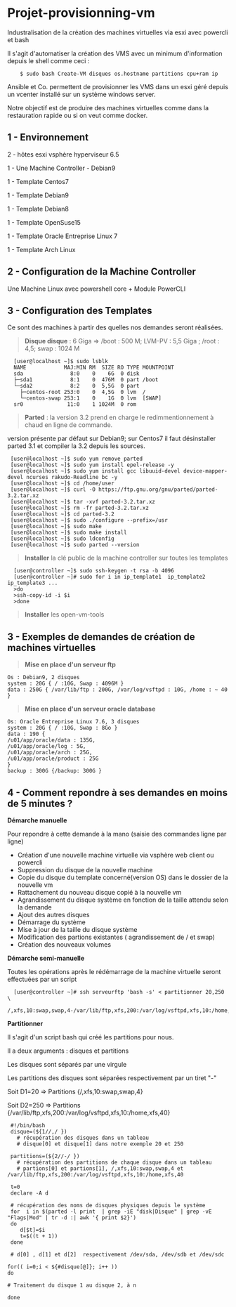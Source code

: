 # Projet-provisionning-vm

Industralisation de la création des machines virtuelles via esxi avec powercli et bash
  
Il s'agit d'automatiser la création des VMS avec un minimum d'information depuis le shell comme ceci :
  
        $ sudo bash Create-VM disques os.hostname partitions cpu+ram ip
       
Ansible et Co. permettent de provisionner les VMS dans un esxi géré depuis un vcenter installé sur un système windows server.

Notre objectif est de produire des machines virtuelles comme dans la restauration rapide ou si on veut comme docker.

## 1 - Environnement

  2 - hôtes esxi vsphère hyperviseur 6.5
  
  1 - Une Machine Controller - Debian9
  
  1 - Template Centos7 
  
  1 - Template Debian9
  
  1 - Template Debian8
  
  1 - Template OpenSuse15
  
  1 - Template Oracle Entreprise Linux 7
  
  1 - Template Arch Linux
  
  ## 2 - Configuration de la Machine Controller 
    
  Une Machine Linux avec powershell core + Module PowerCLI
     
  ## 3 -  Configuration des Templates
  
  Ce sont des machines à partir des quelles nos demandes seront réalisées.
    
  >**Disque disque** : 6 Giga => /boot : 500 M; LVM-PV : 5,5 Giga ; /root : 4,5;  swap : 1024 M
    
      [user@localhost ~]$ sudo lsblk
      NAME            MAJ:MIN RM  SIZE RO TYPE MOUNTPOINT
      sda               8:0    0    6G  0 disk
      ├─sda1            8:1    0  476M  0 part /boot
      └─sda2            8:2    0  5,5G  0 part
        ├─centos-root 253:0    0  4,5G  0 lvm  /
        └─centos-swap 253:1    0    1G  0 lvm  [SWAP]
      sr0              11:0    1 1024M  0 rom
      
   >**Parted**  :  la version 3.2 prend en charge le redimmentionnement à chaud en ligne de commande.
   
   version présente par défaut sur Debian9; sur Centos7 il faut désinstaller parted 3.1
   et compiler la 3.2 depuis les sources.
   
   
     [user@localhost ~]$ sudo yum remove parted
     [user@localhost ~]$ sudo yum install epel-release -y
     [user@localhost ~]$ sudo yum install gcc libuuid-devel device-mapper-devel ncurses rakudo-Readline bc -y
     [user@localhost ~]$ cd /home/user
     [user@localhost ~]$ curl -O https://ftp.gnu.org/gnu/parted/parted-3.2.tar.xz
     [user@localhost ~]$ tar -xvf parted-3.2.tar.xz
     [user@localhost ~]$ rm -fr parted-3.2.tar.xz
     [user@localhost ~]$ cd parted-3.2
     [user@localhost ~]$ sudo ./configure --prefix=/usr
     [user@localhost ~]$ sudo make
     [user@localhost ~]$ sudo make install
     [user@localhost ~]$ sudo ldconfig
     [user@localhost ~]$ sudo parted --version

  >**Installer** la clé public de la machine controller sur toutes les templates
      
      [user@controller ~]$ sudo ssh-keygen -t rsa -b 4096
      [user@controller ~]# sudo for i in ip_template1  ip_template2 ip_template3 ... 
      >do
      >ssh-copy-id -i $i
      >done
      
  >**Installer** les open-vm-tools
  
## 3 - Exemples de demandes de création de machines virtuelles

  >**Mise en place d'un serveur ftp**
  
    Os : Debian9, 2 disques 
    system : 20G { / :10G, Swap : 4096M } 
    data : 250G { /var/lib/ftp : 200G, /var/log/vsftpd : 10G, /home : ~ 40 }
    
  >**Mise en place d'un serveur oracle database**
  
    Os: Oracle Entreprise Linux 7.6, 3 disques
    system : 20G { / :10G, Swap : 8Go }
    data : 190 { 
    /u01/app/oracle/data : 135G, 
    /u01/app/oracle/log : 5G, 
    /u01/app/oracle/arch : 25G, 
    /u01/app/oracle/product : 25G 
    }
    backup : 300G {/backup: 300G } 
       
## 4 - Comment repondre à ses demandes en moins de 5 minutes ?

  **Démarche manuelle**
  
  Pour repondre à cette demande à la mano (saisie des commandes ligne par ligne)
  
  - Création d'une nouvelle machine virtuelle via vsphère web client ou powercli
  - Suppression du disque de la nouvelle machine
  - Copie du disque du template concerné(version OS) dans le dossier de la nouvelle vm
  - Rattachement du nouveau disque copié à la nouvelle vm
  - Agrandissement du disque système en fonction de la taille attendu selon la demande
  - Ajout des autres disques 
  - Démarrage du système
  - Mise à jour de la taille du disque système
  - Modification des partions existantes ( agrandissement de / et swap)
  - Création des nouveaux volumes
  
  **Démarche semi-manuelle**
   
  Toutes les opérations après le rédémarrage de la machine virtuelle seront effectuées par un script
  
      [user@controller ~]# ssh serveurftp 'bash -s' < partitionner 20,250 \
                         /,xfs,10:swap,swap,4-/var/lib/ftp,xfs,200:/var/log/vsftpd,xfs,10:/home,xfs,40
        
 **Partitionner**
 
 Il s'agit d'un script bash qui créé les partitions pour nous.
 
 Il a deux arguments : disques et partitions
 
 Les disques sont séparés par une virgule
 
 Les partitions des disques sont séparées respectivement par un tiret "-"
 
 Soit D1=20 => Partitions {/,xfs,10:swap,swap,4}
 
 Soit D2=250 => Partitions {/var/lib/ftp,xfs,200:/var/log/vsftpd,xfs,10:/home,xfs,40}
 
     #!/bin/bash
     disque=(${1//,/ })
       # récupération des disques dans un tableau
       # disque[0] et disque[1] dans notre exemple 20 et 250 
       
     partitions=(${2//-/ })
       # récupération des partitions de chaque disque dans un tableau
       # partions[0] et partions[1], /,xfs,10:swap,swap,4 et /var/lib/ftp,xfs,200:/var/log/vsftpd,xfs,10:/home,xfs,40
     
     t=0
     declare -A d
     
     # récupération des noms de disques physiques depuis le système 
     for  i in $(parted -l print  | grep -iE "disk|Disque" | grep -vE "Flags|Mod" | tr -d :| awk '{ print $2}')
     do
        d[$t]=$i
        t=$((t + 1))
     done
     
     # d[0] , d[1] et d[2]  respectivement /dev/sda, /dev/sdb et /dev/sdc
     
    for(( i=0;i < ${#disque[@]}; i++ ))
    do
    
    # Traitement du disque 1 au disque 2, à n
    
    done
 
 
 
 

    
  
  
      
